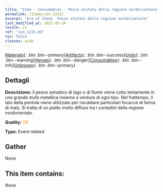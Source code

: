 ```yaml
---
title: "Item - Consumables - Pesce stufato della regione nordorientale"
permalink: /Items/con_1215/
excerpt: "Era of Chaos  Pesce stufato della regione nordorientale"
last_modified_at: 2021-03-24
locale: it
ref: "con_1215.md"
toc: false
classes: wide
---
```

 [Materials](/it/Items/){: .btn .btn--primary}[Artifacts](/it/Items/Artifacts/){: .btn .btn--success}[Units](/it/Items/Units/){: .btn .btn--warning}[Heroes](/it/Items/Heroes/){: .btn .btn--danger}[Consumables](/it/Items/Consumables/){: .btn .btn--info}[Unknown](/it/Items/Unknown/){: .btn .btn--primary}

## Dettagli
 **Descrizione:** Il pesce selvatico di lago o di fiume viene cotto lentamente in una grande stufa metallica insieme a verdure di ogni tipo. Nel frattempo, il lato della pentola viene utilizzato per riscaldare particolari focacce di farina di mais. Si tratta di un piatto molto diffuso tra i contadini della regione nordorientale.

 **Quality:** <span style="color: #FF8C00">OK</span>

 **Type:** Event related

## Gather

  None

## This item contains:

  None

